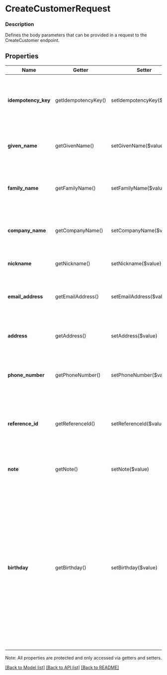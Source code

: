 # CreateCustomerRequest

### Description

Defines the body parameters that can be provided in a request to the CreateCustomer endpoint.

## Properties
Name | Getter | Setter | Type | Description | Notes
------------ | ------------- | ------------- | ------------- | ------------- | -------------
**idempotency_key** | getIdempotencyKey() | setIdempotencyKey($value) | **string** | The idempotency key for the request. See the [Idempotency](https://developer.squareup.com/docs/working-with-apis/idempotency) guide for more information. | [optional] 
**given_name** | getGivenName() | setGivenName($value) | **string** | The given (i.e., first) name associated with the customer profile. | [optional] 
**family_name** | getFamilyName() | setFamilyName($value) | **string** | The family (i.e., last) name associated with the customer profile. | [optional] 
**company_name** | getCompanyName() | setCompanyName($value) | **string** | A business name associated with the customer profile. | [optional] 
**nickname** | getNickname() | setNickname($value) | **string** | A nickname for the customer profile. | [optional] 
**email_address** | getEmailAddress() | setEmailAddress($value) | **string** | The email address associated with the customer profile. | [optional] 
**address** | getAddress() | setAddress($value) | [**\SquareConnect\Model\Address**](Address.md) | The physical address associated with the customer profile. | [optional] 
**phone_number** | getPhoneNumber() | setPhoneNumber($value) | **string** | The 11-digit phone number associated with the customer profile. | [optional] 
**reference_id** | getReferenceId() | setReferenceId($value) | **string** | An optional, second ID used to associate the customer profile with an entity in another system. | [optional] 
**note** | getNote() | setNote($value) | **string** | A custom note associated with the customer profile. | [optional] 
**birthday** | getBirthday() | setBirthday($value) | **string** | The birthday associated with the customer profile, in RFC-3339 format. Year is optional, timezone and times are not allowed. For example: &#x60;0000-09-01T00:00:00-00:00&#x60; indicates a birthday on September 1st. &#x60;1998-09-01T00:00:00-00:00&#x60; indications a birthday on September 1st __1998__. | [optional] 

Note: All properties are protected and only accessed via getters and setters.

[[Back to Model list]](../../README.md#documentation-for-models) [[Back to API list]](../../README.md#documentation-for-api-endpoints) [[Back to README]](../../README.md)

